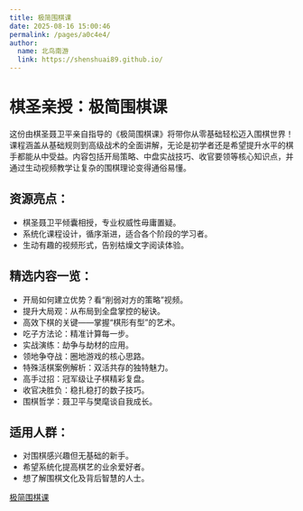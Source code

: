 ```yaml
---
title: 极简围棋课
date: 2025-08-16 15:00:46
permalink: /pages/a0c4e4/
author: 
  name: 北鸟南游
  link: https://shenshuai89.github.io/
---
```


# 棋圣亲授：极简围棋课
这份由棋圣聂卫平亲自指导的《极简围棋课》将带你从零基础轻松迈入围棋世界！课程涵盖从基础规则到高级战术的全面讲解，无论是初学者还是希望提升水平的棋手都能从中受益。内容包括开局策略、中盘实战技巧、收官要领等核心知识点，并通过生动视频教学让复杂的围棋理论变得通俗易懂。

## 资源亮点：

- 棋圣聂卫平倾囊相授，专业权威性毋庸置疑。
- 系统化课程设计，循序渐进，适合各个阶段的学习者。
- 生动有趣的视频形式，告别枯燥文字阅读体验。


## 精选内容一览：

- 开局如何建立优势？看“削弱对方的策略”视频。
- 提升大局观：从布局到全盘掌控的秘诀。
- 高效下棋的关键——掌握“棋形有型”的艺术。
- 吃子方法论：精准计算每一步。
- 实战演练：劫争与劫材的应用。
- 领地争夺战：圈地游戏的核心思路。
- 特殊活棋案例解析：双活共存的独特魅力。
- 高手过招：冠军级让子棋精彩复盘。
- 收官决胜负：稳扎稳打的数子技巧。
- 围棋哲学：聂卫平与樊麾谈自我成长。

## 适用人群：

- 对围棋感兴趣但无基础的新手。
- 希望系统化提高棋艺的业余爱好者。
- 想了解围棋文化及背后智慧的人士。

[极简围棋课](https://pan.quark.cn/s/7ea15cb5c19a#/list/share)